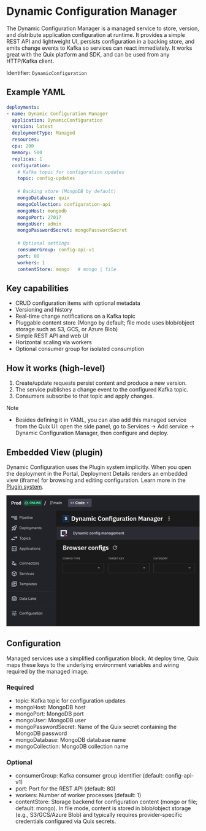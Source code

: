 # Dynamic Configuration Manager

The Dynamic Configuration Manager is a managed service to store, version, and distribute application configuration at runtime. It provides a simple REST API and lightweight UI, persists configuration in a backing store, and emits change events to Kafka so services can react immediately. It works great with the Quix platform and SDK, and can be used from any HTTP/Kafka client.

Identifier: `DynamicConfiguration`

## Example YAML

```yaml
deployments:
- name: Dynamic Configuration Manager
  application: DynamicConfiguration
  version: latest
  deploymentType: Managed
  resources:
  cpu: 200
  memory: 500
  replicas: 1
  configuration:
    # Kafka topic for configuration updates
    topic: config-updates

    # Backing store (MongoDB by default)
    mongoDatabase: quix
    mongoCollection: configuration-api
    mongoHost: mongodb
    mongoPort: 27017
    mongoUser: admin
    mongoPasswordSecret: mongoPasswordSecret

    # Optional settings
    consumerGroup: config-api-v1
    port: 80
    workers: 1
    contentStore: mongo   # mongo | file
```

## Key capabilities

- CRUD configuration items with optional metadata
- Versioning and history
- Real-time change notifications on a Kafka topic
- Pluggable content store (Mongo by default; file mode uses blob/object storage such as S3, GCS, or Azure Blob)
- Simple REST API and web UI
- Horizontal scaling via workers
- Optional consumer group for isolated consumption

## How it works (high-level)

1. Create/update requests persist content and produce a new version.
2. The service publishes a change event to the configured Kafka topic.
3. Consumers subscribe to that topic and apply changes.

Note

- Besides defining it in YAML, you can also add this managed service from the Quix UI: open the side panel, go to Services → Add service → Dynamic Configuration Manager, then configure and deploy.

## Embedded View (plugin)

Dynamic Configuration uses the Plugin system implicitly. When you open the deployment in the Portal, Deployment Details renders an embedded view (iframe) for browsing and editing configuration. Learn more in the [Plugin system](./plugin.md).

![Embedded View](images/dynamic-configuration-embedded-view.png)

## Configuration

Managed services use a simplified configuration block. At deploy time, Quix maps these keys to the underlying environment variables and wiring required by the managed image.

### Required

- topic: Kafka topic for configuration updates
- mongoHost: MongoDB host
- mongoPort: MongoDB port
- mongoUser: MongoDB user
- mongoPasswordSecret: Name of the Quix secret containing the MongoDB password
- mongoDatabase: MongoDB database name
- mongoCollection: MongoDB collection name

### Optional

- consumerGroup: Kafka consumer group identifier (default: config-api-v1)
- port: Port for the REST API (default: 80)
- workers: Number of worker processes (default: 1)
- contentStore: Storage backend for configuration content (mongo or file; default: mongo). In file mode, content is stored in blob/object storage (e.g., S3/GCS/Azure Blob) and typically requires provider-specific credentials configured via Quix secrets.

